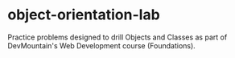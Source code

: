 # object-orientation-lab

Practice problems designed to drill Objects and Classes as part of DevMountain's Web Development course (Foundations).